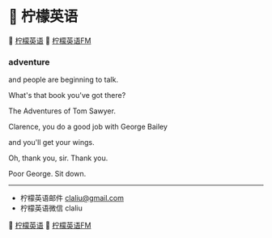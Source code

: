 # 🍋 柠檬英语

🍋 [柠檬英语](http://www.qin.me/)
🍋 [柠檬英语FM](http://www.qin.me/fm.html)

### adventure

and people are beginning to talk.

What's that book you've got there?

The Adventures of Tom Sawyer.

Clarence, you do a good job
with George Bailey

and you'll get your wings.

Oh, thank you, sir. Thank you.

Poor George. Sit down.

***

* 柠檬英语邮件 claliu@gmail.com
* 柠檬英语微信 claliu

🍋 [柠檬英语](http://www.qin.me/)
🍋 [柠檬英语FM](http://www.qin.me/fm.html)